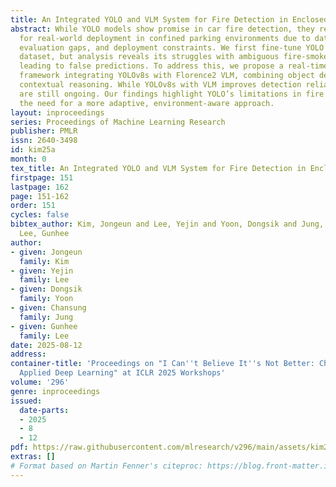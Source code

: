 ```yaml
---
title: An Integrated YOLO and VLM System for Fire Detection in Enclosed Environments
abstract: While YOLO models show promise in car fire detection, they remain insufficient
  for real-world deployment in confined parking environments due to dataset limitations,
  evaluation gaps, and deployment constraints. We first fine-tune YOLO on a fire/smoke-augmented
  dataset, but analysis reveals its struggles with ambiguous fire-smoke boundaries,
  leading to false predictions. To address this, we propose a real-time end-to-end
  framework integrating YOLOv8s with Florence2 VLM, combining object detection with
  contextual reasoning. While YOLOv8s with VLM improves detection reliability, challenges
  are still ongoing. Our findings highlight YOLO’s limitations in fire detection and
  the need for a more adaptive, environment-aware approach.
layout: inproceedings
series: Proceedings of Machine Learning Research
publisher: PMLR
issn: 2640-3498
id: kim25a
month: 0
tex_title: An Integrated YOLO and VLM System for Fire Detection in Enclosed Environments
firstpage: 151
lastpage: 162
page: 151-162
order: 151
cycles: false
bibtex_author: Kim, Jongeun and Lee, Yejin and Yoon, Dongsik and Jung, Chansung and
  Lee, Gunhee
author:
- given: Jongeun
  family: Kim
- given: Yejin
  family: Lee
- given: Dongsik
  family: Yoon
- given: Chansung
  family: Jung
- given: Gunhee
  family: Lee
date: 2025-08-12
address:
container-title: 'Proceedings on "I Can''t Believe It''s Not Better: Challenges in
  Applied Deep Learning" at ICLR 2025 Workshops'
volume: '296'
genre: inproceedings
issued:
  date-parts:
  - 2025
  - 8
  - 12
pdf: https://raw.githubusercontent.com/mlresearch/v296/main/assets/kim25a/kim25a.pdf
extras: []
# Format based on Martin Fenner's citeproc: https://blog.front-matter.io/posts/citeproc-yaml-for-bibliographies/
---
```

